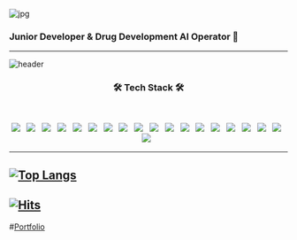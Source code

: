 ![jpg](http://www.syntekabio.com/asset/images/all/main_logo_white.png)
### Junior Developer & Drug Development AI Operator 💬

***
<!-- 배경 -->
![header](https://capsule-render.vercel.app/api?type=wave&color=auto&height=200&section=header&text=Na%20JeongSoo&fontSize=90)

<h3 align="center"><b>🛠 Tech Stack 🛠</b></h3>
</br>
<p align="center">
<img src="https://img.shields.io/badge/java-black.svg?style=for-the-badge&logo=java&logoColor=white"/></a> &nbsp
<img src="https://img.shields.io/badge/html5-black.svg?style=for-the-badge&logo=html5&logoColor=white"/></a> &nbsp
<img src="https://img.shields.io/badge/css3-black.svg?style=for-the-badge&logo=css3&logoColor=white"/></a> &nbsp
<img src="https://img.shields.io/badge/mysql-black.svg?style=for-the-badge&logo=mysql&logoColor=white"/></a> &nbsp
<img src="https://img.shields.io/badge/r-black.svg?style=for-the-badge&logo=r&logoColor=%235391FE"/></a> &nbsp
<img src="https://img.shields.io/badge/javascript-black.svg?style=for-the-badge&logo=javascript&logoColor=23F7DF1E"/></a> &nbsp
<img src="https://img.shields.io/badge/node.js-black?style=for-the-badge&logo=node.js&logoColor=white"/></a> &nbsp
<img src="https://img.shields.io/badge/SAS-black.svg?style=for-the-badge"/></a> &nbsp
<img src="https://img.shields.io/badge/Visual%20Studio%20Code-black.svg?style=for-the-badge&logo=visual-studio-code&logoColor=white"/></a> &nbsp
<img src="https://img.shields.io/badge/Eclipse-black.svg?style=for-the-badge&logo=Eclipse&logoColor=white"/></a> &nbsp
<img src="https://img.shields.io/badge/spring-black.svg?style=for-the-badge&logo=spring&logoColor=236DB33F"/></a> &nbsp
<img src="https://img.shields.io/badge/python-black.svg?style=for-the-badge&logo=python&logoColor=ffdd54"/></a> &nbsp
<img src="https://img.shields.io/badge/Gradle-black.svg?style=for-the-badge&logo=Gradle&logoColor=02303A"/></a> &nbsp
<img src="https://img.shields.io/badge/AWS-black?style=for-the-badge&logo=amazon-aws&logoColor=%23FF9900"/></a> &nbsp
<img src="https://img.shields.io/badge/Linux-black?style=for-the-badge&logo=linux&logoColor=white"/></a> &nbsp
<img src="https://img.shields.io/badge/cent%20os-black?style=for-the-badge&logo=centos&logoColor=white"/></a> &nbsp
<img src="https://img.shields.io/badge/Ubuntu-black?style=for-the-badge&logo=ubuntu&logoColor=white"/></a> &nbsp
<img src="https://img.shields.io/badge/shell_script-black?style=for-the-badge&logo=gnu-bash&logoColor=white"/></a> &nbsp
<img src="https://img.shields.io/badge/gitlab-black?style=for-the-badge&logo=gitlab&logoColor=white"/></a> &nbsp

***



</p>

[![Top Langs](https://github-readme-stats.vercel.app/api/top-langs/?username=JeongSooNa&langs_count=10&hide=html,css)](https://github.com/anuraghazra/github-readme-stats)
---
[![Hits](https://hits.seeyoufarm.com/api/count/incr/badge.svg?url=https://github.com/JeongSooNa-counter)](https://hits.seeyoufarm.com)
---
#[Portfolio](http://js.main.io.s3-website.ap-northeast-2.amazonaws.com/)
<!--
**JeongSooNa/JeongSooNa** is a ✨ _special_ ✨ repository because its `README.md` (this file) appears on your GitHub profile.

Here are some ideas to get you started:

- 🔭 I’m currently working on ...
- 🌱 I’m currently learning ...
- 👯 I’m looking to collaborate on ...
- 🤔 I’m looking for help with ...
- 💬 Ask me about ...
- 📫 How to reach me: ...
- 😄 Pronouns: ...
- ⚡ Fun fact: ...
-->
